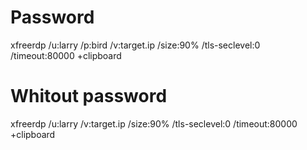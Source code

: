 
# Password
xfreerdp /u:larry /p:bird /v:target.ip  /size:90% /tls-seclevel:0 /timeout:80000 +clipboard


# Whitout password
xfreerdp /u:larry /v:target.ip  /size:90% /tls-seclevel:0 /timeout:80000 +clipboard
